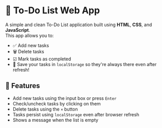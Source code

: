 # 📝 To-Do List Web App

A simple and clean To-Do List application built using **HTML**, **CSS**, and **JavaScript**.  
This app allows you to:
- ✅ Add new tasks  
- 🗑 Delete tasks  
- ☑ Mark tasks as completed  
- 💾 Save your tasks in `localStorage` so they're always there even after refresh!


## 📸 Features
- Add new tasks using the input box or press `Enter`
- Check/uncheck tasks by clicking on them
- Delete tasks using the `×` button
- Tasks persist using `localStorage` even after browser refresh
- Shows a message when the list is empty

